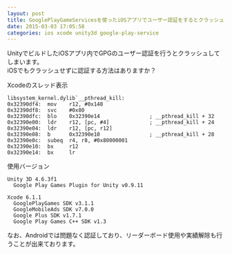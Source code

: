 ```yaml
---
layout: post
title: GooglePlayGameServicesを使ったiOSアプリでユーザー認証をするとクラッシュする
date: 2015-03-03 17:05:58
categories: ios xcode unity3d google-play-service
---
```

<!-- {% raw %} -->
<p>UnityでビルドしたiOSアプリ内でGPGのユーザー認証を行うとクラッシュしてしまいます。<br>
iOSでもクラッシュせずに認証する方法はありますか？</p>

<p>Xcodeのスレッド表示</p>

<pre><code>libsystem_kernel.dylib`__pthread_kill:
0x32390df4:  mov    r12, #0x148
0x32390df8:  svc    #0x80
0x32390dfc:  blo    0x32390e14                ; __pthread_kill + 32
0x32390e00:  ldr    r12, [pc, #4]             ; __pthread_kill + 24
0x32390e04:  ldr    r12, [pc, r12]
0x32390e08:  b      0x32390e10                ; __pthread_kill + 28
0x32390e0c:  subeq  r4, r8, #0x80000001
0x32390e10:  bx     r12
0x32390e14:  bx     lr
</code></pre>

<p>使用バージョン</p>

<pre><code>Unity 3D 4.6.3f1
  Google Play Games Plugin for Unity v0.9.11

Xcode 6.1.1
  GooglePlayGames SDK v3.1.1
  GoogleMobileAds SDK v7.0.0
  Google Plus SDK v1.7.1
  Google Play Games C++ SDK v1.3
</code></pre>

<p>なお、Androidでは問題なく認証しており、リーダーボード使用や実績解除も行うことが出来ております。</p>
<!-- {% endraw %} -->
